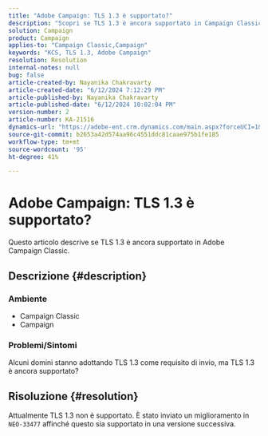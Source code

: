 ```yaml
---
title: "Adobe Campaign: TLS 1.3 è supportato?"
description: "Scopri se TLS 1.3 è ancora supportato in Campaign Classic. Dovrebbe essere supportato in una versione successiva."
solution: Campaign
product: Campaign
applies-to: "Campaign Classic,Campaign"
keywords: "KCS, TLS 1.3, Adobe Campaign"
resolution: Resolution
internal-notes: null
bug: false
article-created-by: Nayanika Chakravarty
article-created-date: "6/12/2024 7:12:29 PM"
article-published-by: Nayanika Chakravarty
article-published-date: "6/12/2024 10:02:04 PM"
version-number: 2
article-number: KA-21516
dynamics-url: "https://adobe-ent.crm.dynamics.com/main.aspx?forceUCI=1&pagetype=entityrecord&etn=knowledgearticle&id=6a84efb0-ef28-ef11-840a-000d3a3764e0"
source-git-commit: b2653a42d574aa96c4551ddc81caae975b1fe185
workflow-type: tm+mt
source-wordcount: '95'
ht-degree: 41%

---
```


# Adobe Campaign: TLS 1.3 è supportato?


Questo articolo descrive se TLS 1.3 è ancora supportato in Adobe Campaign Classic.

## Descrizione {#description}


### <b>Ambiente</b>

- Campaign Classic
- Campaign


### <b>Problemi/Sintomi</b>

Alcuni domini stanno adottando TLS 1.3 come requisito di invio, ma TLS 1.3 è ancora supportato?


## Risoluzione {#resolution}


Attualmente TLS 1.3 non è supportato. È stato inviato un miglioramento in `NEO-33477` affinché questo sia supportato in una versione successiva.
